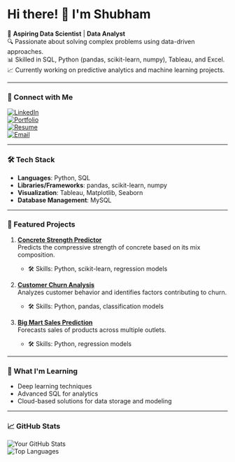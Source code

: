 # Hi there! 👋 I'm Shubham

🚀 **Aspiring Data Scientist** | **Data Analyst**  
🔍 Passionate about solving complex problems using data-driven approaches.  
📊 Skilled in SQL, Python (pandas, scikit-learn, numpy), Tableau, and Excel.  
📈 Currently working on predictive analytics and machine learning projects.

---

### 🔗 Connect with Me
[![LinkedIn](https://img.shields.io/badge/LinkedIn-%230077B5.svg?style=for-the-badge&logo=linkedin&logoColor=white)](https://www.linkedin.com/in/shubham-data-science?lipi=urn%3Ali%3Apage%3Ad_flagship3_profile_view_base_contact_details%3Bmn93GGCoRuuXMMyiBlc%2Bhg%3D%3D)  
[![Portfolio](https://img.shields.io/badge/Portfolio-%23000000.svg?style=for-the-badge&logo=firefox&logoColor=white)](https://sites.google.com/view/shubham-sharma-portfolio/home)  
[![Resume](https://img.shields.io/badge/Resume-%23000000.svg?style=for-the-badge&logo=adobeacrobatreader&logoColor=white)]((https://drive.google.com/file/d/1OtVGwOQTVOOuYHjCF7iahfa1bvj1_efh/view))  
[![Email](https://img.shields.io/badge/Email-%23D14836.svg?style=for-the-badge&logo=gmail&logoColor=white)](mailto:shubhamsharma15104@gmail.com)

---

### 🛠️ Tech Stack
- **Languages**: Python, SQL  
- **Libraries/Frameworks**: pandas, scikit-learn, numpy  
- **Visualization**: Tableau, Matplotlib, Seaborn  
- **Database Management**: MySQL  

---

### 🌟 Featured Projects
1. **[Concrete Strength Predictor](link-to-project)**  
   Predicts the compressive strength of concrete based on its mix composition.  
   - 🛠️ Skills: Python, scikit-learn, regression models  

2. **[Customer Churn Analysis](link-to-project)**  
   Analyzes customer behavior and identifies factors contributing to churn.  
   - 🛠️ Skills: Python, pandas, classification models  

3. **[Big Mart Sales Prediction](link-to-project)**  
   Forecasts sales of products across multiple outlets.  
   - 🛠️ Skills: Python, regression models  

---

### 🌱 What I'm Learning
- Deep learning techniques  
- Advanced SQL for analytics  
- Cloud-based solutions for data storage and modeling  

---

### 📈 GitHub Stats
![Your GitHub Stats](https://github-readme-stats.vercel.app/api?username=Shubham-S151&show_icons=true&theme=radical)  
![Top Languages](https://github-readme-stats.vercel.app/api/top-langs/?username=Shubham-S151&layout=compact&theme=radical)
